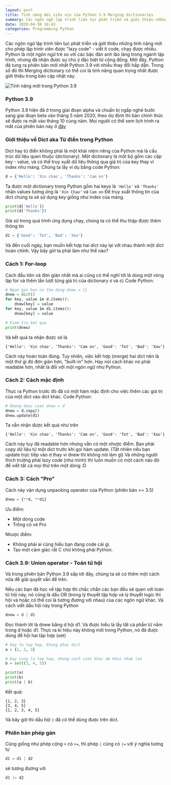 ```yaml
---
layout: post
title: Tính năng mới siêu xịn của Python 3.9 Merging dictionaries
summary: Các ngôn ngữ lập trình liên tục phát triển và giới thiệu những tính năng mới cho phép lập trình viên được "lazy code" - viết ít code, chạy được nhiều. Python là một ngôn ngữ trẻ so với các bậc đàn anh lão làng trong ngành lập trình, nhưng đã nhận được sự chú ý đặc biệt từ cộng đồng. Mới đây, Python đã tung ra phiên bản mới nhất Python 3.9 với nhiều thay đổi hấp dẫn. Trong số đó thì Merging dictionary có thể coi là tính năng quan trọng nhất được giới thiệu trong bản cập nhật này.
date: 2020-04-30 16:43
categories: Programming Python
---
```


Các ngôn ngữ lập trình liên tục phát triển và giới thiệu những tính năng mới cho phép lập trình viên được "lazy code" - viết ít code, chạy được nhiều. Python là một ngôn ngữ trẻ so với các bậc đàn anh lão làng trong ngành lập trình, nhưng đã nhận được sự chú ý đặc biệt từ cộng đồng. Mới đây, Python đã tung ra phiên bản mới nhất Python 3.9 với nhiều thay đổi hấp dẫn. Trong số đó thì Merging dictionary có thể coi là tính năng quan trọng nhất được giới thiệu trong bản cập nhật này.

![Tính năng mới trong Python 3.9](https://lh3.googleusercontent.com/GfKVXaslf5LbFPDM8BLPDG6CrNRCpSVaFjrnKY__RtAtB2yQhmONYzOaG96jIRB_OwBwYlz3EeV8X3nnAyu8OI-LQkOFoP2h_618qeEOpOPghNTbD4AyHGZOHFL5OJ2CaIxjdqk_tbF5y2C-Y_kYnA7pBWqmSvgaiTxZXco09_HRR3ma7hVzZg13Bb9zi5fTF7Lw0vU4pwDUC5QBABi6CmL9P4FnSd1o4_P0c4Fd5vHhCSBxWOP_XCY_gIOLNK-2aqm5Y5rbFe80prqXoq6tiLzePMk7pYzg-poC1-_SPwJHjF6SDsX955-n8C24EOUfwTgU9FKopybKBVwQdiOMnQ5lNus2z6xihiHKfS2O93xXtSPYwC2TCd46LHRsGregq5RJXxXOLuEca8ETFdsbtA7vf33Yjat_xGVjygc7QlCOP8rJ1_YDUupv88rVMCCo_UZu5iAfbSOTP6OEc07h6gUDk5pX1aoP1i458ec9s5zPSTxhZqBhxkHHNRrerCSnchDsyllp8FVo3rBUwIoz5bMmKP4CDIdpihkLSWnb9yHiy3eX-qaBt3e2k8Wpe9LN0v8OPteWlR0OrjI4w-M8cD2fus_nWUbT627vmKAraFR8JoJJ03zkPozEn0YEvvfnPKMGtMPFC8wq18D971HLHAXm_j6pfDc--Q1JawmXd1vaOSRyG9sfWouNFrpjNA=w700-h298-no)

### Python 3.9
Python 3.9 hiện đã ở trong giai đoạn alpha và chuẩn bị ngấp nghé bước sang giai đoạn beta vào tháng 5 năm 2020, theo dự định thì bản chính thức sẽ được ra mắt vào tháng 10 cùng năm. Mọi người có thể xem lịch trình ra mắt của phiên bản này ở [đây](https://www.python.org/dev/peps/pep-0596/)

### Giới thiệu về Dict aka Từ điển trong Python
Dict hay từ điển không phải là một khái niệm riêng của Python mà là cấu trúc dữ liệu quen thuộc (dictionary). Một dictionary là một bộ gồm các cặp key - value, và có thể truy xuất dữ liệu thông qua giá trị của key thay vì index như mảng. Chúng ta lấy ví dụ bằng code Python:

```python
d = {'Hello': 'Xin chao', 'Thanks': 'Cam on'}
```

Ta được một dictionary trong Python gồm hai keys là ```'Hello'``` và  ```'Thanks'``` nhận values tương ứng là ```'Xin Chao'``` và ```Cam on``` 
Để truy xuất thông tin của dict chúng ta sẽ sử dụng key giống như index của mảng.
```python
print(d['Hello'])
print(d['Thanks'])
```

Giả sử trong quá trình ứng dụng chạy, chúng ta có thể thu thập được thêm thông tin
```python
d1 = {'Good': 'Tot', 'Bad': 'Xau'}
```
Và đến cuối ngày, bạn muốn kết hợp hai dict này lại với nhau thành một dict hoàn chỉnh. Vậy bây giờ ta phải làm như thế nào?

### Cách 1: For-loop
Cách đầu tiên và đơn giản nhất mà ai cũng có thể nghĩ tới là dùng một vòng lặp for và thêm lần lượt từng giá trị của dictionary ```d``` và ```d1```
Code Python:
```python
# Ngan gon hon co the dung dnew = {}
dnew = dict()
for key, value in d.items():
    dnew[key] = value
for key, value in d1.items():
    dnew[key] = value

# Kiem tra ket qua
print(dnew)
```
Và kết quả ta nhận được sẽ là
```
{'Hello': 'Xin chao', 'Thanks': 'Cam on', 'Good': 'Tot', 'Bad': 'Xau'}
```
Cách này hoàn toàn đúng. Tuy nhiên, việc kết hợp (merge) hai dict nên là một thứ gì đó đơn giản hơn, "built-in" hơn. Hay nói cách khác nó phải readable hơn, nhất là đối với một ngôn ngữ như Python.

### Cách 2: Cách mặc định
Thực ra Python trước đó đã có một hàm mặc định cho việc thêm các giá trị của một dict vào dict khác.
Code Python:
```python
# Khong duoc viet dnew = d
dnew = d.copy()
dnew.update(d1)
```
Ta vẫn nhận được kết quả như trên
```
{'Hello': 'Xin chao', 'Thanks': 'Cam on', 'Good': 'Tot', 'Bad': 'Xau'}
```
Cách này tuy đã readable hơn nhưng vẫn có một nhược điểm. Bạn phải copy dữ liệu từ một dict trước khi gọi hàm update. (Tất nhiên nếu bạn update trực tiếp vào d thay vì dnew thì không nói làm gì)
Và những người thích trường phái lazy code (như mình) thì luôn muốn có một cách nào đó để viết tất cả mọi thứ trên một dòng :D

### Cách 3: Cách "Pro"
Cách này vận dụng unpacking operator của Python (phiên bản >= 3.5)
```python
dnew = {**d, **d1}
```
Ưu điểm:
- Một dòng code
- Trông có vẻ Pro

Nhược điểm:
- Không phải ai cũng hiểu bạn đang code cái gì.
- Tạo một cảm giác rất C chứ không phải Python.
### Cách 3.9: Union operator - Toán tử hội
Và trong phiên bản Python 3.9 sắp tới đây, chúng ta sẽ có thêm một cách nữa để giải quyết vấn đề trên.

Nếu các bạn đã học về tập hợp thì chắc chắn các bạn đều sẽ quen với toán tử hội này, nó cũng là dấu OR (trong lý thuyết tập hợp và lý thuyết logic thì hội và hoặc có thể coi là tương đương với nhau) của các ngôn ngữ khác.
Và cách viết dấu hội này trong Python
```python
dnew = d | d1
```
Đọc thành lời là dnew bằng d hội d1. Và được hiểu là lấy tất cả phần tử nằm trong d hoặc d1.
Thực ra kí hiệu này không mới trong Python, nó đã được dùng để hội hai tập hợp (set)
```python
# Day la tap hop, khong phai dict
a = {1, 2, 3}

# Day cung la tap hop, nhung cach viet khac de khoi nham lan
b = set((3, 4, 5))

print(a)
print(b)
print(a | b)
```

Kết quả:

    {1, 2, 3}
    {3, 4, 5}
    {1, 2, 3, 4, 5}

Và bây giờ thì dấu hội ```|``` đã có thể dùng được trên dict.

### Phiên bản phép gán
Cũng giống như phép cộng ```+``` có ```+=```, thì phép ```|``` cũng có ```|=``` với ý nghĩa tương tự
```python
d1 = d1 | d2
```
sẽ tương đương với
```python
d1 |= d2
```
